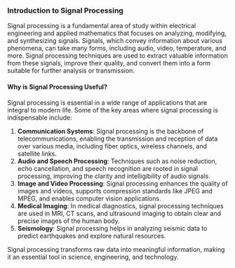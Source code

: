 ### Introduction to Signal Processing

Signal processing is a fundamental area of study within electrical engineering and applied mathematics that focuses on analyzing, modifying, and synthesizing signals. Signals, which convey information about various phenomena, can take many forms, including audio, video, temperature, and more. Signal processing techniques are used to extract valuable information from these signals, improve their quality, and convert them into a form suitable for further analysis or transmission.

#### Why is Signal Processing Useful?

Signal processing is essential in a wide range of applications that are integral to modern life. Some of the key areas where signal processing is indispensable include:

1. **Communication Systems**: Signal processing is the backbone of telecommunications, enabling the transmission and reception of data over various media, including fiber optics, wireless channels, and satellite links.
2. **Audio and Speech Processing**: Techniques such as noise reduction, echo cancellation, and speech recognition are rooted in signal processing, improving the clarity and intelligibility of audio signals.
3. **Image and Video Processing**: Signal processing enhances the quality of images and videos, supports compression standards like JPEG and MPEG, and enables computer vision applications.
4. **Medical Imaging**: In medical diagnostics, signal processing techniques are used in MRI, CT scans, and ultrasound imaging to obtain clear and precise images of the human body.
5. **Seismology**: Signal processing helps in analyzing seismic data to predict earthquakes and explore natural resources.

Signal processing transforms raw data into meaningful information, making it an essential tool in science, engineering, and technology.